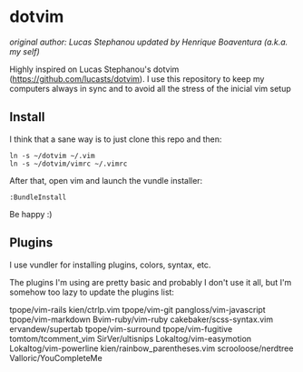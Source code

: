 dotvim
======
*original author: Lucas Stephanou*
*updated by Henrique Boaventura (a.k.a. my self)*

Highly inspired on Lucas Stephanou's dotvim (https://github.com/lucasts/dotvim).
I use this repository to keep my computers always in sync and to avoid all the stress of the inicial vim setup

Install
-------

I think that a sane way is to just clone this repo and then:

    ln -s ~/dotvim ~/.vim
    ln -s ~/dotvim/vimrc ~/.vimrc

After that, open vim and launch the vundle installer:
    
    :BundleInstall

Be happy :)

Plugins
-------

I use vundler for installing plugins, colors, syntax, etc.

The plugins I'm using are pretty basic and probably I don't use it all, but I'm somehow too lazy to update the plugins list:

tpope/vim-rails
kien/ctrlp.vim
tpope/vim-git
pangloss/vim-javascript
tpope/vim-markdown
Bvim-ruby/vim-ruby
cakebaker/scss-syntax.vim
ervandew/supertab
tpope/vim-surround
tpope/vim-fugitive
tomtom/tcomment_vim
SirVer/ultisnips
Lokaltog/vim-easymotion
Lokaltog/vim-powerline
kien/rainbow_parentheses.vim
scrooloose/nerdtree
Valloric/YouCompleteMe
